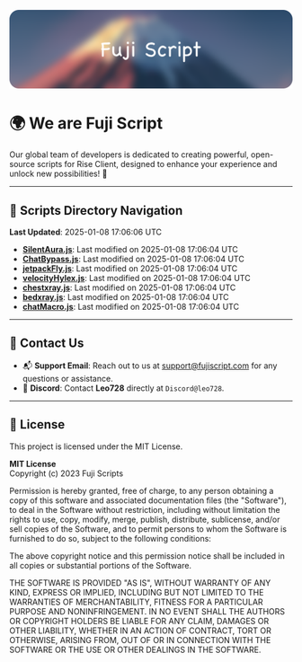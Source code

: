 ![Banner](.github/b.webp)

# 🌍 **We are Fuji Script**

Our global team of developers is dedicated to creating powerful, open-source scripts for Rise Client, designed to enhance your experience and unlock new possibilities! 🌟

---
<!-- SCRIPTS_NAVIGATION_START -->
## 📂 **Scripts Directory Navigation**

**Last Updated**: 2025-01-08 17:06:06 UTC

- **[SilentAura.js](scripts/SilentAura.js)**: Last modified on 2025-01-08 17:06:04 UTC
- **[ChatBypass.js](scripts/ChatBypass.js)**: Last modified on 2025-01-08 17:06:04 UTC
- **[jetpackFly.js](scripts/jetpackFly.js)**: Last modified on 2025-01-08 17:06:04 UTC
- **[velocityHylex.js](scripts/velocityHylex.js)**: Last modified on 2025-01-08 17:06:04 UTC
- **[chestxray.js](scripts/chestxray.js)**: Last modified on 2025-01-08 17:06:04 UTC
- **[bedxray.js](scripts/bedxray.js)**: Last modified on 2025-01-08 17:06:04 UTC
- **[chatMacro.js](scripts/chatMacro.js)**: Last modified on 2025-01-08 17:06:04 UTC

<!-- SCRIPTS_NAVIGATION_END -->

---

## 💬 **Contact Us**  
- 📬 **Support Email**: Reach out to us at [support@fujiscript.com](mailto:support@fujiscript.com) for any questions or assistance.  
- 💬 **Discord**: Contact **Leo728** directly at `Discord@leo728`.

---

## 📜 **License**

This project is licensed under the MIT License.  

**MIT License**  
Copyright (c) 2023 Fuji Scripts  

Permission is hereby granted, free of charge, to any person obtaining a copy of this software and associated documentation files (the "Software"), to deal in the Software without restriction, including without limitation the rights to use, copy, modify, merge, publish, distribute, sublicense, and/or sell copies of the Software, and to permit persons to whom the Software is furnished to do so, subject to the following conditions:  

The above copyright notice and this permission notice shall be included in all copies or substantial portions of the Software.  

THE SOFTWARE IS PROVIDED "AS IS", WITHOUT WARRANTY OF ANY KIND, EXPRESS OR IMPLIED, INCLUDING BUT NOT LIMITED TO THE WARRANTIES OF MERCHANTABILITY, FITNESS FOR A PARTICULAR PURPOSE AND NONINFRINGEMENT. IN NO EVENT SHALL THE AUTHORS OR COPYRIGHT HOLDERS BE LIABLE FOR ANY CLAIM, DAMAGES OR OTHER LIABILITY, WHETHER IN AN ACTION OF CONTRACT, TORT OR OTHERWISE, ARISING FROM, OUT OF OR IN CONNECTION WITH THE SOFTWARE OR THE USE OR OTHER DEALINGS IN THE SOFTWARE.  
